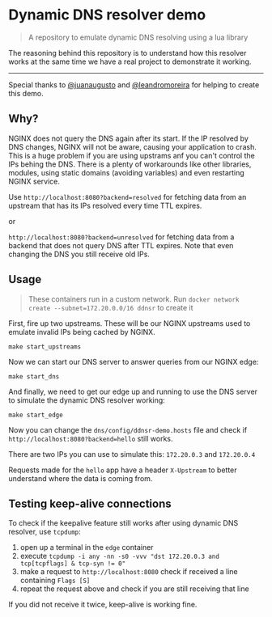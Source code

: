 # Dynamic DNS resolver demo

> A repository to emulate dynamic DNS resolving using a lua library

The reasoning behind this repository is to understand how this resolver works
at the same time we have a real project to demonstrate it working.

---

Special thanks to [@juanaugusto](https://github.com/juanaugusto) and [@leandromoreira](https://github.com/leandromoreira) for helping to create this demo.

## Why?

NGINX does not query the DNS again after its start. If the IP resolved by DNS changes, NGINX will not be aware, causing your application to crash. This is a huge problem if you are using upstrams anf you can't control the IPs behing the DNS. There is a plenty of workarounds like other libraries, modules, using static domains (avoiding variables) and even restarting NGINX service.

Use `http://localhost:8080?backend=resolved` for fetching data from an upstream that has its IPs resolved every time TTL expires.

or

`http://localhost:8080?backend=unresolved` for fetching data from a backend that does not query DNS after TTL expires. Note that even changing the DNS you still receive old IPs.

## Usage

> These containers run in a custom network. Run `docker network create --subnet=172.20.0.0/16 ddnsr` to create it

First, fire up two upstreams. These will be our NGINX upstreams used to emulate invalid IPs being cached by NGINX.

```console
make start_upstreams
```

Now we can start our DNS server to answer queries from our NGINX edge:

```console
make start_dns
```

And finally, we need to get our edge up and running to use the DNS server to simulate the dynamic DNS resolver working:

```console
make start_edge
```

Now you can change the `dns/config/ddnsr-demo.hosts` file and check if `http://localhost:8080?backend=hello` still works.

There are two IPs you can use to simulate this: `172.20.0.3` and `172.20.0.4`

Requests made for the `hello` app have a header `X-Upstream` to better understand where the data is coming from.

## Testing keep-alive connections

To check if the keepalive feature still works after using dynamic DNS resolver, use `tcpdump`:

1) open up a terminal in the `edge` container
2) execute `tcpdump -i any -nn -s0 -vvv "dst 172.20.0.3 and tcp[tcpflags] & tcp-syn != 0"`
3) make a request to `http://localhost:8080` check if received a line containing `Flags [S]`
4) repeat the request above and check if you are still receiving that line

If you did not receive it twice, keep-alive is working fine.

